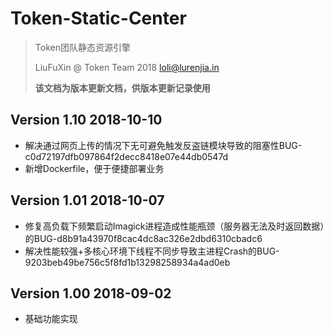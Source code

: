 # Token-Static-Center

> Token团队静态资源引擎
>
> LiuFuXin @ Token Team 2018 <loli@lurenjia.in>
>
> **该文档为版本更新文档，供版本更新记录使用**

## Version 1.10 2018-10-10

- 解决通过网页上传的情况下无可避免触发反盗链模块导致的阻塞性BUG-c0d72197dfb097864f2decc8418e07e44db0547d
- 新增Dockerfile，便于便捷部署业务

## Version 1.01 2018-10-07

- 修复高负载下频繁启动Imagick进程造成性能瓶颈（服务器无法及时返回数据）的BUG-d8b91a43970f8cac4dc8ac326e2dbd6310cbadc6
- 解决性能较强+多核心环境下线程不同步导致主进程Crash的BUG-9203beb49be756c5f8fd1b13298258934a4ad0eb

## Version 1.00 2018-09-02

- 基础功能实现